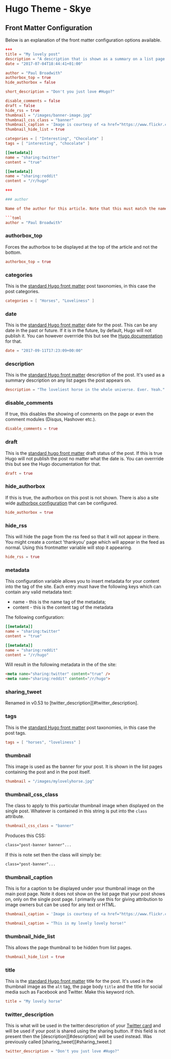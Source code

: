# Hugo Theme - Skye

## Front Matter Configuration

Below is an explanation of the front matter configuration options available.

``` toml
+++
title = "My lovely post"
description = "A description that is shown as a summary on a list page."
date = "2017-07-04T18:44:41+01:00"

author = "Paul Broadwith"
authorbox_top = true
hide_authorbox = false

short_description = "Don't you just love #Hugo?" 

disable_comments = false
draft = false
hide_rss = true
thumbnail = "/images/banner-image.jpg"
thumbnail_css_class = "banner"
thumbnail_caption = 'Image is courtesy of <a href="https://www.flickr.com/photos/aniceflickrprofile" alt="A Nice Flickr Profile Page">A nice profile</a> used under <a href="https://creativecommons.org/licenses/by/2.0/" alt="Creative Commons Attribution 2.0 Generic (CC BY 2.0) licence">Creative Commons Attribution 2.0 Generic (CC BY 2.0)</a> licence.'
thumbnail_hide_list = true

categories = [ "Interesting", "Chocolate" ]
tags = [ "interesting", "chocolate" ]

[[metadata]]
name = "sharing:twitter"
content = "true"

[[metadata]]
name = "sharing:reddit"
content = "/r/hugo"

+++

### author

Name of the author for this article. Note that this must match the name field of a data file in `data/members` (note the name of the data file does not have to match only the name field within it).

```toml
author = "Paul Broadwith" 
```

### authorbox_top

Forces the authorbox to be displayed at the top of the article and not the bottom.

```toml
authorbox_top = true
```
### categories

This is the [standard Hugo front matter][hugo-front-matter-docs] post taxonomies, in this case the post categories.

``` toml
categories = [ "Horses", "Loveliness" ]
``` 

### date

This is the [standard Hugo front matter][hugo-front-matter-docs] date for the post. This can be any date in the past or future. If it is in the future, by default, Hugo will not publish it. You can however overrride this but see the [Hugo documentation][hugo-cli-docs] for that.

``` toml
date = "2017-09-11T17:23:09+00:00"
```

### description

This is the [standard Hugo front matter][hugo-front-matter-docs] description of the post. It's used as a summary description on any list pages the post appears on.

``` toml
description = "The loveliest horse in the whole universe. Ever. Yeah."
```

### disable_comments

If true, this disables the showing of comments on the page or even the comment modules (Disqus, Hashover etc.).

``` toml
disable_comments = true
``` 

### draft

This is the [standard hugo front matter][hugo-front-matter-docs] draft status of the post. If this is true Hugo will not publish the post no matter what the date is. You can overrride this but see the Hugo documentation for that.

``` toml
draft = true
```

### hide_authorbox

If this is true, the authorbox on this post is not shown. There is also a site wide [authorbox configuration][site-config-authorbox] that can be configured.

``` toml
hide_authorbox = true
```

### hide_rss

This will hide the page from the rss feed so that it will not appear in there. You might create a contact 'thankyou' page which will appear in the feed as normal. Using this frontmatter variable will stop it appearing.

``` toml
hide_rss = true
``` 

### metadata

This configuration variable allows you to insert metadata for your content into the <head> tag of the site. Each entry must have the following keys which can contain any valid metadata text:

* name - this is the name tag of the metadata;
* content - this is the content tag of the metadata

The following configuration:

``` toml
[[metadata]]
name = "sharing:twitter"
content = "true"

[[metadata]]
name = "sharing:reddit"
content = "/r/hugo"
```

Will result in the following metadata in the <head> of the site:

``` html
<meta name="sharing:twitter" content="true" />
<meta name="sharing:reddit" content="/r/hugo">
```

### sharing_tweet

Renamed in v0.53 to [twitter_description][#twitter_description].

### tags

This is the [standard Hugo front matter][hugo-front-matter-docs] post taxonomies, in this case the post tags.

``` toml
tags = [ "horses", "loveliness" ]
``` 

### thumbnail

This image is used as the banner for your post. It is shown in the list pages containing the post and in the post itself.

``` toml
thumbnail = "/images/mylovelyhorse.jpg"
```

### thumbnail_css_class

The class to apply to this particular thumbnail image when displayed on the single post. Whatever is contained in this string is put into the `class` attribute.

``` toml
thumbnail_css_class = "banner"
```

Produces this CSS:

``` css
class="post-banner banner"...
```

If this is note set then the class will simply be:

``` css
class="post-banner"...
```

### thumbnail_caption

This is for a caption to be displayed under your thumbnail image on the main post page. Note it does not show on the list page that your post shows on, only on the single post page. I primarily use this for giving attribution to image owners but can be used for any text or HTML.

``` toml
thumbnail_caption = 'Image is courtesy of <a href="https://www.flickr.com/photos/aniceflickrprofile" alt="A Nice Flickr Profile Page">A nice profile</a> used under <a href="https://creativecommons.org/licenses/by/2.0/" alt="Creative Commons Attribution 2.0 Generic (CC BY 2.0) licence">Creative Commons Attribution 2.0 Generic (CC BY 2.0)</a> licence.'
```

``` toml
thumbnail_caption = "This is my lovely lovely horse!"
```

### thumbnail_hide_list

This allows the page thumbnail to be hidden from list pages.

``` toml
thumbnail_hide_list = true
```

### title

This is the [standard Hugo front matter][hugo-front-matter-docs] title for the post. It's used in the thumbnail image as the `alt` tag, the page body `title` and the title for social media such as Facebook and Twitter. Make this keyword rich.

``` toml
title = "My lovely horse"
```

### twitter_description

This is what will be used in the twitter:description of your [Twitter card][twitter-card-summary] and will be used if your post is shared using the sharing button. If this field is not present then the [description][#description] will be used instead. Was previously called [sharing_tweet][#sharing_tweet.]

``` toml
twitter_description = "Don't you just love #Hugo?"
```

[hugo-cli-docs]: https://gohugo.io/overview/usage/ "Using Hugo"
[hugo-front-matter-docs]: https://gohugo.io/content/front-matter/ "Hugo Front Matter"
[site-config-authorbox]: CONFIGURATION.md#authorbox
[twitter-card-summary]: https://dev.twitter.com/cards/types/summary "Twitter Developer Documentation - Summary card"